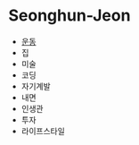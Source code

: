 # Seonghun-Jeon

<html>
  <head>
      <title> 전성훈 </title>
  </head>
  
  
  <body>  
  <ul>
        <li> <a href ="pm.html"> 운동 </a> </li>
        <li>집</li>
        <li>미술</li>
        <li>코딩</li>
        <li>자기계발</li>
        <li>내면</li>
        <li>인생관</li>
        <li>투자</li>
        <li>라이프스타일</li>
    </ul>
  </body>
